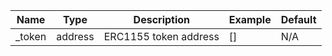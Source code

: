|Name|Type|Description|Example|Default|
|--- |---|---|---|---|
|_token|address|ERC1155 token address|[]|N/A|


